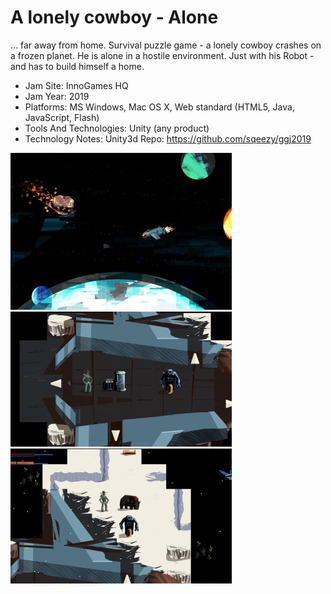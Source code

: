 # A lonely cowboy - Alone

... far away from home. Survival puzzle game - a lonely cowboy crashes on a frozen planet. He is alone in a hostile environment. Just with his Robot - and has to build himself a home.

- Jam Site: InnoGames HQ
- Jam Year: 2019
- Platforms: MS Windows, Mac OS X, Web standard (HTML5, Java, JavaScript, Flash)
- Tools And Technologies: Unity (any product)
- Technology Notes: Unity3d Repo: https://github.com/sqeezy/ggj2019

![Screen 01](/raw/screen01.jpg)
![Screen 02](/raw/screen02.png)
![Screen 04](/raw/screen04.png)
